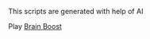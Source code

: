 This scripts are generated with help of AI

Play [Brain Boost](https://musa-pro.github.io/brainboost)
